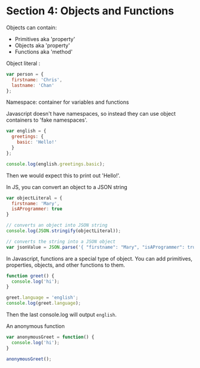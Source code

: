 # Section 4: Objects and Functions

Objects can contain:
  - Primitives aka 'property'
  - Objects aka 'property'
  - Functions aka 'method'

Object literal :
``` Javascript
var person = {
  firstname: 'Chris',
  lastname: 'Chan'
};
```

Namespace: container for variables and functions

Javascript doesn't have namespaces, so instead they can use object containers to 'fake namespaces'.
``` Javascript
var english = {
  greetings: {
    basic: 'Hello!'
  }
};

console.log(english.greetings.basic);
```
Then we would expect this to print out 'Hello!'.

In JS, you can convert an object to a JSON string
``` Javascript
var objectLiteral = {
  firstname: 'Mary',
  isAProgrammer: true
}

// converts an object into JSON string
console.log(JSON.stringify(objectLiteral));

// converts the string into a JSON object
var jsonValue = JSON.parse('{ "firstname": "Mary", "isAProgrammer": true }');
```

In Javascript, functions are a special type of object. You can add primitives, properties, objects, and other functions to them.
``` Javascript
function greet() {
  console.log('hi');
}

greet.language = 'english';
console.log(greet.language);
```
Then the last console.log will output ```english```.

An anonymous function
```Javascript
var anonymousGreet = function() {
  console.log('hi');
}

anonymousGreet();
```
